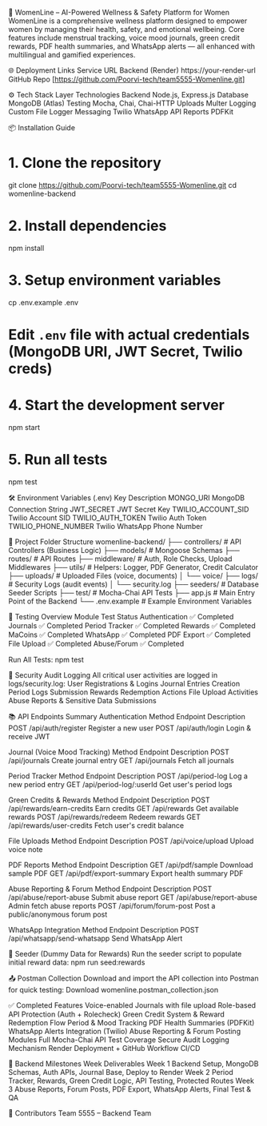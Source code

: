 🌸 WomenLine – AI-Powered Wellness & Safety Platform for Women
WomenLine is a comprehensive wellness platform designed to empower women by managing their health, safety, and emotional wellbeing. Core features include menstrual tracking, voice mood journals, green credit rewards, PDF health summaries, and WhatsApp alerts — all enhanced with multilingual and gamified experiences.

🌐 Deployment Links
Service URL
Backend (Render) https://your-render-url
GitHub Repo [https://github.com/Poorvi-tech/team5555-Womenline.git]

⚙️ Tech Stack
Layer Technologies
Backend Node.js, Express.js
Database MongoDB (Atlas)
Testing Mocha, Chai, Chai-HTTP
Uploads Multer
Logging Custom File Logger
Messaging Twilio WhatsApp API
Reports PDFKit

📦 Installation Guide
# 1. Clone the repository
git clone https://github.com/Poorvi-tech/team5555-Womenline.git
cd womenline-backend
# 2. Install dependencies
npm install
# 3. Setup environment variables
cp .env.example .env
# Edit `.env` file with actual credentials (MongoDB URI, JWT Secret, Twilio creds)
# 4. Start the development server
npm start
# 5. Run all tests
npm test

🛠️ Environment Variables (.env)
Key Description
MONGO_URI MongoDB Connection String
JWT_SECRET JWT Secret Key
TWILIO_ACCOUNT_SID Twilio Account SID
TWILIO_AUTH_TOKEN Twilio Auth Token
TWILIO_PHONE_NUMBER Twilio WhatsApp Phone Number

📂 Project Folder Structure
womenline-backend/
├── controllers/ # API Controllers (Business Logic)
├── models/ # Mongoose Schemas
├── routes/ # API Routes
├── middleware/ # Auth, Role Checks, Upload Middlewares
├── utils/ # Helpers: Logger, PDF Generator, Credit Calculator
├── uploads/ # Uploaded Files (voice, documents)
│ └── voice/
├── logs/ # Security Logs (audit events)
│ └── security.log
├── seeders/ # Database Seeder Scripts
├── test/ # Mocha-Chai API Tests
├── app.js # Main Entry Point of the Backend
└── .env.example # Example Environment Variables

🧪 Testing Overview
Module Test Status
Authentication      ✅ Completed
Journals            ✅ Completed
Period Tracker      ✅ Completed
Rewards             ✅ Completed
MaCoins             ✅ Completed
WhatsApp            ✅ Completed
PDF Export          ✅ Completed
File Upload         ✅ Completed
Abuse/Forum         ✅ Completed

Run All Tests:
npm test

🔐 Security Audit Logging
All critical user activities are logged in logs/security.log:
User Registrations & Logins
Journal Entries Creation
Period Logs Submission
Rewards Redemption Actions
File Upload Activities
Abuse Reports & Sensitive Data Submissions

📚 API Endpoints Summary
Authentication
Method Endpoint Description
POST /api/auth/register Register a new user
POST /api/auth/login Login & receive JWT

Journal (Voice Mood Tracking)
Method Endpoint Description
POST /api/journals Create journal entry
GET /api/journals Fetch all journals

Period Tracker
Method Endpoint Description
POST /api/period-log Log a new period entry
GET /api/period-log/:userId Get user's period logs

Green Credits & Rewards
Method Endpoint Description
POST /api/rewards/earn-credits Earn credits
GET /api/rewards Get available rewards
POST /api/rewards/redeem Redeem rewards
GET /api/rewards/user-credits Fetch user's credit balance

File Uploads
Method Endpoint Description
POST /api/voice/upload Upload voice note

PDF Reports
Method Endpoint Description
GET /api/pdf/sample Download sample PDF
GET /api/pdf/export-summary Export health summary PDF

Abuse Reporting & Forum
Method Endpoint Description
POST /api/abuse/report-abuse Submit abuse report
GET /api/abuse/report-abuse Admin fetch abuse reports
POST /api/forum/forum-post Post a public/anonymous forum post

WhatsApp Integration
Method Endpoint Description
POST /api/whatsapp/send-whatsapp Send WhatsApp Alert

🔄 Seeder (Dummy Data for Rewards)
Run the seeder script to populate initial reward data:
npm run seed:rewards

📤 Postman Collection
Download and import the API collection into Postman for quick testing:
Download womenline.postman_collection.json

✅ Completed Features
Voice-enabled Journals with file upload
Role-based API Protection (Auth + Rolecheck)
Green Credit System & Reward Redemption Flow
Period & Mood Tracking
PDF Health Summaries (PDFKit)
WhatsApp Alerts Integration (Twilio)
Abuse Reporting & Forum Posting Modules
Full Mocha-Chai API Test Coverage
Secure Audit Logging Mechanism
Render Deployment + GitHub Workflow CI/CD

📅 Backend Milestones
Week Deliverables
Week 1 Backend Setup, MongoDB Schemas, Auth APIs, Journal Base, Deploy to Render
Week 2 Period Tracker, Rewards, Green Credit Logic, API Testing, Protected Routes
Week 3 Abuse Reports, Forum Posts, PDF Export, WhatsApp Alerts, Final Test & QA

👥 Contributors
Team 5555 – Backend Team

